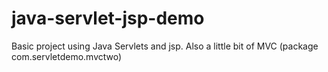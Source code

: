 # java-servlet-jsp-demo

Basic project using Java Servlets and jsp. Also a little bit of MVC (package com.servletdemo.mvctwo)
